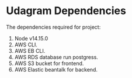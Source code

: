 # Udagram Dependencies

The dependencies required for project:
1. Node v14.15.0 
2. AWS CLI.
3. AWS EB CLI.
4. AWS RDS database run postgress.
5. AWS S3 bucket for frontend.
6. AWS Elastic beantalk for backend.